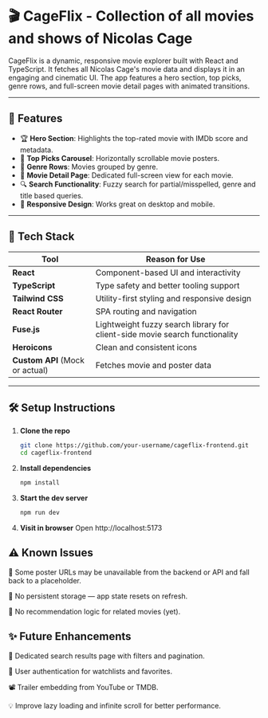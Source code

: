 # 🎬 CageFlix - Collection of all movies and shows of Nicolas Cage

CageFlix is a dynamic, responsive movie explorer built with React and TypeScript. It fetches all Nicolas Cage's movie data and displays it in an engaging and cinematic UI. The app features a hero section, top picks, genre rows, and full-screen movie detail pages with animated transitions.

---

## 🚀 Features

- 🏆 **Hero Section**: Highlights the top-rated movie with IMDb score and metadata.
- 🎥 **Top Picks Carousel**: Horizontally scrollable movie posters.
- 📁 **Genre Rows**: Movies grouped by genre.
- 📄 **Movie Detail Page**: Dedicated full-screen view for each movie.
- 🔍 **Search Functionality**: Fuzzy search for partial/misspelled, genre and title based queries.
- 📱 **Responsive Design**: Works great on desktop and mobile.

---

## 🧰 Tech Stack

| Tool           | Reason for Use |
|----------------|----------------|
| **React**      | Component-based UI and interactivity |
| **TypeScript** | Type safety and better tooling support |
| **Tailwind CSS** | Utility-first styling and responsive design |
| **React Router** | SPA routing and navigation |
| **Fuse.js** | Lightweight fuzzy search library for client-side movie search functionality |
| **Heroicons**   | Clean and consistent icons |
| **Custom API** (Mock or actual) | Fetches movie and poster data |

---

## 🛠️ Setup Instructions

1. **Clone the repo**
   ```bash
   git clone https://github.com/your-username/cageflix-frontend.git
   cd cageflix-frontend

2. **Install dependencies**
   ```bash
   npm install

3. **Start the dev server**
   ```bash
   npm run dev

4. **Visit in browser**
    Open http://localhost:5173


## ⚠️ Known Issues
🔄 Some poster URLs may be unavailable from the backend or API and fall back to a placeholder.

💾 No persistent storage — app state resets on refresh.

🧠 No recommendation logic for related movies (yet).


## ✨ Future Enhancements
🔎 Dedicated search results page with filters and pagination.

👥 User authentication for watchlists and favorites.

📽️ Trailer embedding from YouTube or TMDB.

💡 Improve lazy loading and infinite scroll for better performance.